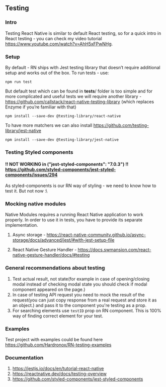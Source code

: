 ## Testing

### Intro

Testing React Native is similar to default React testing, so for a quick intro in React testing - you can check
my video tutorial https://www.youtube.com/watch?v=AhH5xFPwNHg. 

### Setup

By default - RN ships with Jest testing library that doesn’t require additional setup and works out of the box. To run tests - use:

```npm run test```

But default test which can be found in __tests__/ folder is too simple and for more complicated and useful tests
we will require another library - https://github.com/callstack/react-native-testing-library (which replaces Enzyme if you’re familiar with that)

```npm install --save-dev @testing-library/react-native```

To have more matchers we can also install https://github.com/testing-library/jest-native

```npm install --save-dev @testing-library/jest-native```

### Testing Styled components


#### !! NOT WORKING in ("jest-styled-components": "7.0.3") !! https://github.com/styled-components/jest-styled-components/issues/294  ####
As styled-components is our RN way of styling - we need to know how to test it. But not now :\


### Mocking native modules

Native Modules requires a running React Native application to work properly. In order to use it in tests,
you have to provide its separate implementation. 

1) Async storage - https://react-native-community.github.io/async-storage/docs/advanced/jest/#with-jest-setup-file

2) React Native Gesture Handler - https://docs.swmansion.com/react-native-gesture-handler/docs/#testing

### General recommendations about testing

1. Test actual result, not state(for example in case of opening/closing modal instead of checking modal state
you should check if modal component appeared on the page.)
2. In case of testing API request you need to mock the result of the request(you can just copy response
 from a real request and store it as an object.) and pass it to the component you're testing as a prop.
3. For searching elements use `testID` prop on RN component. This is 100% way of finding correct
 element for your test.



### Examples

Test project with examples could be found here https://github.com/Hardronox/RN-testing-examples

### Documentation

1. https://jestjs.io/docs/en/tutorial-react-native
2. https://reactnative.dev/docs/testing-overview
3. https://github.com/styled-components/jest-styled-components

